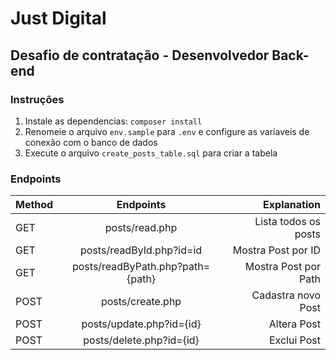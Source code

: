 # Just Digital

## Desafio de contratação - Desenvolvedor Back-end

### Instruções

1. Instale as dependencias: `composer install`
2. Renomeie o arquivo `env.sample` para `.env` e configure as variaveis de conexão com o banco de dados
3. Execute o arquivo `create_posts_table.sql` para criar a tabela

### Endpoints 

| Method 	| Endpoints         				| Explanation  			|
| ----------|:---------------------------------:| --------------------:	|
| GET    	| posts/read.php 					| Lista todos os posts 	|
| GET    	| posts/readById.php?id=id			| Mostra Post por ID 	|
| GET 		| posts/readByPath.php?path={path}  | Mostra Post por Path	|
| POST 		| posts/create.php  				| Cadastra novo Post	|
| POST 		| posts/update.php?id={id}  		| Altera Post			|
| POST 		| posts/delete.php?id={id}  		| Exclui Post			|
